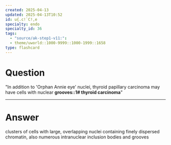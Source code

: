 ```yaml
---
created: 2025-04-13
updated: 2025-04-13T10:52
id: u{.c!`C!,e
specialty: endo
specialty_id: 36
tags:
  - "source/ak-step1-v11:": 
  - theme/uworld::1000-9999::1000-1999::1658
type: flashcard
---
```


# Question
"In addition to 'Orphan Annie eye' nuclei, thyroid papillary carcinoma may have cells with nuclear **grooves::1# thyroid carcinoma**"

---

# Answer
clusters of cells with large, overlapping nuclei containing finely dispersed chromatin, also numerous intranuclear inclusion bodies and grooves